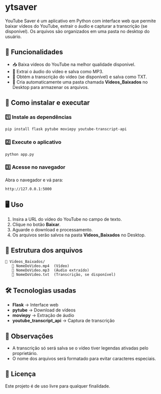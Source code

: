 # ytsaver

YouTube Saver é um aplicativo em Python com interface web que permite baixar vídeos do YouTube, extrair o áudio e capturar a transcrição (se disponível). Os arquivos são organizados em uma pasta no desktop do usuário.

## 📌 Funcionalidades
- 📥 Baixa vídeos do YouTube na melhor qualidade disponível.
- 🎵 Extrai o áudio do vídeo e salva como MP3.
- 📜 Obtém a transcrição do vídeo (se disponível) e salva como TXT.
- 📁 Cria automaticamente uma pasta chamada **Videos_Baixados** no Desktop para armazenar os arquivos.

## 🚀 Como instalar e executar
### 1️⃣ Instale as dependências
```bash
pip install flask pytube moviepy youtube-transcript-api
```

### 2️⃣ Execute o aplicativo
```bash
python app.py
```

### 3️⃣ Acesse no navegador
Abra o navegador e vá para:
```
http://127.0.0.1:5000
```

## 🖥️ Uso
1. Insira a URL do vídeo do YouTube no campo de texto.
2. Clique no botão **Baixar**.
3. Aguarde o download e processamento.
4. Os arquivos serão salvos na pasta **Videos_Baixados** no Desktop.

## 📂 Estrutura dos arquivos
```
📁 Videos_Baixados/
   📄 NomeDoVideo.mp4  (Vídeo)
   🎵 NomeDoVideo.mp3  (Áudio extraído)
   📜 NomeDoVideo.txt  (Transcrição, se disponível)
```

## 🛠️ Tecnologias usadas
- **Flask** → Interface web
- **pytube** → Download de vídeos
- **moviepy** → Extração de áudio
- **youtube_transcript_api** → Captura de transcrição

## 📌 Observações
- A transcrição só será salva se o vídeo tiver legendas ativadas pelo proprietário.
- O nome dos arquivos será formatado para evitar caracteres especiais.

## 📜 Licença
Este projeto é de uso livre para qualquer finalidade.
